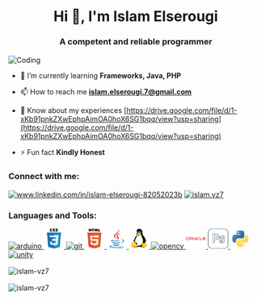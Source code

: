 <h1 align="center">Hi 👋, I'm Islam Elserougi</h1>

<p align="center">
<h3 align="center">A competent and reliable programmer</h3>
<img align="center" alt="Coding" width="300" src="https://media1.giphy.com/media/v1.Y2lkPTc5MGI3NjExYjJhbHF3bjQ2dDJlODdqOG9hcDIxaXBuMWh4a3JlajJrbHlrbGE3diZlcD12MV9pbnRlcm5hbF9naWZfYnlfaWQmY3Q9Zw/CcwLAV11cALh3OuEJ5/giphy.gif">
</p>

- 🌱 I’m currently learning **Frameworks, Java, PHP**

- 📫 How to reach me **islam.elserougi.7@gmail.com**

- 📄 Know about my experiences [https://drive.google.com/file/d/1-xKb91pnkZXwEphpAimOA0hoX6SG1bqq/view?usp=sharing](https://drive.google.com/file/d/1-xKb91pnkZXwEphpAimOA0hoX6SG1bqq/view?usp=sharing)

- ⚡ Fun fact **Kindly Honest**

<h3 align="left">Connect with me:</h3>
<p align="left">
<a href="https://linkedin.com/in/www.linkedin.com/in/islam-elserougi" target="blank"><img align="center" src="https://raw.githubusercontent.com/rahuldkjain/github-profile-readme-generator/master/src/images/icons/Social/linked-in-alt.svg" alt="www.linkedin.com/in/islam-elserougi-82052023b" height="30" width="40" /></a>
<a href="https://discord.gg/islam.vz7" target="blank"><img align="center" src="https://raw.githubusercontent.com/rahuldkjain/github-profile-readme-generator/master/src/images/icons/Social/discord.svg" alt="islam.vz7" height="30" width="40" /></a>
</p>

<h3 align="left">Languages and Tools:</h3>
<p align="left"> <a href="https://www.arduino.cc/" target="_blank" rel="noreferrer"> <img src="https://cdn.worldvectorlogo.com/logos/arduino-1.svg" alt="arduino" width="40" height="40"/> </a> <a href="https://www.w3schools.com/css/" target="_blank" rel="noreferrer"> <img src="https://raw.githubusercontent.com/devicons/devicon/master/icons/css3/css3-original-wordmark.svg" alt="css3" width="40" height="40"/> </a> <a href="https://git-scm.com/" target="_blank" rel="noreferrer"> <img src="https://www.vectorlogo.zone/logos/git-scm/git-scm-icon.svg" alt="git" width="40" height="40"/> </a> <a href="https://www.w3.org/html/" target="_blank" rel="noreferrer"> <img src="https://raw.githubusercontent.com/devicons/devicon/master/icons/html5/html5-original-wordmark.svg" alt="html5" width="40" height="40"/> </a> <a href="https://www.java.com" target="_blank" rel="noreferrer"> <img src="https://raw.githubusercontent.com/devicons/devicon/master/icons/java/java-original.svg" alt="java" width="40" height="40"/> </a> <a href="https://www.linux.org/" target="_blank" rel="noreferrer"> <img src="https://raw.githubusercontent.com/devicons/devicon/master/icons/linux/linux-original.svg" alt="linux" width="40" height="40"/> </a> <a href="https://opencv.org/" target="_blank" rel="noreferrer"> <img src="https://www.vectorlogo.zone/logos/opencv/opencv-icon.svg" alt="opencv" width="40" height="40"/> </a> <a href="https://www.oracle.com/" target="_blank" rel="noreferrer"> <img src="https://raw.githubusercontent.com/devicons/devicon/master/icons/oracle/oracle-original.svg" alt="oracle" width="40" height="40"/> </a> <a href="https://www.photoshop.com/en" target="_blank" rel="noreferrer"> <img src="https://raw.githubusercontent.com/devicons/devicon/master/icons/photoshop/photoshop-line.svg" alt="photoshop" width="40" height="40"/> </a> <a href="https://www.python.org" target="_blank" rel="noreferrer"> <img src="https://raw.githubusercontent.com/devicons/devicon/master/icons/python/python-original.svg" alt="python" width="40" height="40"/> </a> <a href="https://unity.com/" target="_blank" rel="noreferrer"> <img src="https://www.vectorlogo.zone/logos/unity3d/unity3d-icon.svg" alt="unity" width="40" height="40"/> </a> </p>

<p><img align="center" src="https://github-readme-stats.vercel.app/api/top-langs?username=islam-vz7&show_icons=true&theme=radical&locale=en&layout=compact" alt="islam-vz7" /></p>

<p><img align="center" src="https://github-readme-streak-stats.herokuapp.com/?user=islam-vz7&theme=dark" alt="islam-vz7" /></p>
